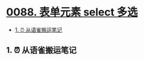 # [0088. 表单元素 select 多选](https://github.com/Tdahuyou/TNotes.javascript/tree/main/notes/0088.%20%E8%A1%A8%E5%8D%95%E5%85%83%E7%B4%A0%20select%20%E5%A4%9A%E9%80%89)

<!-- region:toc -->

- [1. ⏰ 从语雀搬运笔记](#1--从语雀搬运笔记)

<!-- endregion:toc -->

## 1. ⏰ 从语雀搬运笔记
